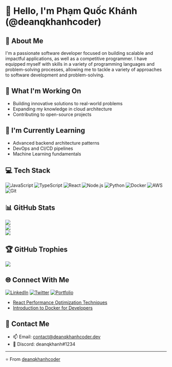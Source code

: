 # 👋 Hello, I'm Phạm Quốc Khánh (@deanqkhanhcoder)

## 💫 About Me
I'm a passionate software developer focused on building scalable and impactful applications, as well as a competitive programmer. I have equipped myself with skills in a variety of programming languages ​​and problem-solving processes, allowing me to tackle a variety of approaches to software development and problem-solving.

## 🔭 What I'm Working On
- Building innovative solutions to real-world problems
- Expanding my knowledge in cloud architecture
- Contributing to open-source projects

## 🌱 I'm Currently Learning
- Advanced backend architecture patterns
- DevOps and CI/CD pipelines
- Machine Learning fundamentals

## 💻 Tech Stack
![JavaScript](https://img.shields.io/badge/javascript-%23323330.svg?style=for-the-badge&logo=javascript&logoColor=%23F7DF1E)
![TypeScript](https://img.shields.io/badge/typescript-%23007ACC.svg?style=for-the-badge&logo=typescript&logoColor=white)
![React](https://img.shields.io/badge/react-%2320232a.svg?style=for-the-badge&logo=react&logoColor=%2361DAFB)
![Node.js](https://img.shields.io/badge/node.js-%2343853D.svg?style=for-the-badge&logo=node.js&logoColor=white)
![Python](https://img.shields.io/badge/python-%2314354C.svg?style=for-the-badge&logo=python&logoColor=white)
![Docker](https://img.shields.io/badge/docker-%230db7ed.svg?style=for-the-badge&logo=docker&logoColor=white)
![AWS](https://img.shields.io/badge/AWS-%23FF9900.svg?style=for-the-badge&logo=amazon-aws&logoColor=white)
![Git](https://img.shields.io/badge/git-%23F05033.svg?style=for-the-badge&logo=git&logoColor=white)

## 📊 GitHub Stats
![](https://github-readme-stats.vercel.app/api?username=deanqkhanhcoder&theme=dark&hide_border=false&include_all_commits=true&count_private=true)<br/>
![](https://github-readme-streak-stats.herokuapp.com/?user=deanqkhanhcoder&theme=dark&hide_border=false)<br/>
![](https://github-readme-stats.vercel.app/api/top-langs/?username=deanqkhanhcoder&theme=dark&hide_border=false&include_all_commits=true&count_private=true&layout=compact)

## 🏆 GitHub Trophies
![](https://github-profile-trophy.vercel.app/?username=deanqkhanhcoder&theme=radical&no-frame=false&no-bg=true&margin-w=4)

## 🌐 Connect With Me
[![LinkedIn](https://img.shields.io/badge/LinkedIn-%230077B5.svg?logo=linkedin&logoColor=white)](https://linkedin.com/in/deanqkhanhcoder)
[![Twitter](https://img.shields.io/badge/Twitter-%231DA1F2.svg?logo=Twitter&logoColor=white)](https://twitter.com/deanqkhanhcoder)
[![Portfolio](https://img.shields.io/badge/Portfolio-%23000000.svg?style=for-the-badge&logo=firefox&logoColor=#FF7139)](https://deanqkhanhcoder.dev)
- [React Performance Optimization Techniques](https://deanqkhanhcoder.dev/blog/react-performance)
- [Introduction to Docker for Developers](https://deanqkhanhcoder.dev/blog/docker-intro)
<!-- BLOG-POST-LIST:END -->

## 📧 Contact Me
- 📫 Email: contact@deanqkhanhcoder.dev
- 💬 Discord: deanqkhanh#1234

---
⭐️ From [deanqkhanhcoder](https://github.com/deanqkhanhcoder)
